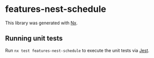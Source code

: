 # features-nest-schedule

This library was generated with [Nx](https://nx.dev).

## Running unit tests

Run `nx test features-nest-schedule` to execute the unit tests via [Jest](https://jestjs.io).

